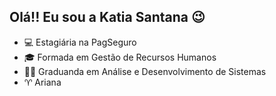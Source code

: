 ## Olá!! Eu sou a Katia Santana  😉

- 💻 Estagiária na PagSeguro
- 🎓 Formada em Gestão de Recursos Humanos
- 👩‍🎓 Graduanda em Análise e Desenvolvimento de Sistemas
- ♈  Ariana


